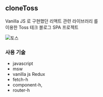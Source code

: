 ## cloneToss

Vanilla JS 로 구현했던 리액트 관련 라이브러리 를 <br>
이용한 Toss 테크 블로그 SPA 프로젝트

![토스](https://github.com/limhoooo/module-monorepo/assets/24869943/acf3147c-8c4e-4bbe-8447-9f5da4703d55)

### 사용 기술

- javascript
- msw
- vanilla js Redux
- fetch-h
- component-h,
- router-h
